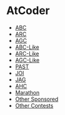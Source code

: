 # AtCoder

- [ABC]()
- [ARC]()
- [AGC]()
- [ABC-Like]()
- [ARC-Like]()
- [AGC-Like]()
- [PAST]()
- [JOI]()
- [JAG]()
- [AHC]()
- [Marathon]()
- [Other Sponsored]()
- [Other Contests]()
